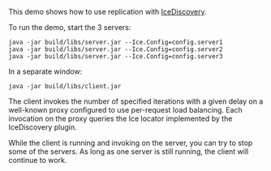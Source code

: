 This demo shows how to use replication with [IceDiscovery][1].

To run the demo, start the 3 servers:

```
java -jar build/libs/server.jar --Ice.Config=config.server1
java -jar build/libs/server.jar --Ice.Config=config.server2
java -jar build/libs/server.jar --Ice.Config=config.server3
```

In a separate window:

```
java -jar build/libs/client.jar
```

The client invokes the number of specified iterations with a given
delay on a well-known proxy configured to use per-request load
balancing. Each invocation on the proxy queries the Ice locator
implemented by the IceDiscovery plugin.

While the client is running and invoking on the server, you can try to
stop some of the servers. As long as one server is still running, the
client will continue to work.

[1]: https://doc.zeroc.com/ice/4.0/ice-plugins/icediscovery
